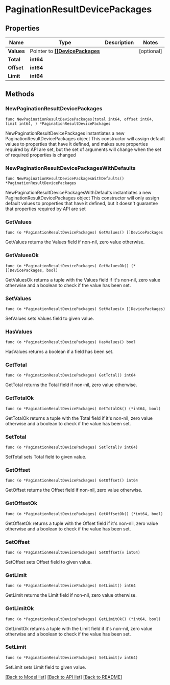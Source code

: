 # PaginationResultDevicePackages

## Properties

Name | Type | Description | Notes
------------ | ------------- | ------------- | -------------
**Values** | Pointer to [**[]DevicePackages**](DevicePackages.md) |  | [optional] 
**Total** | **int64** |  | 
**Offset** | **int64** |  | 
**Limit** | **int64** |  | 

## Methods

### NewPaginationResultDevicePackages

`func NewPaginationResultDevicePackages(total int64, offset int64, limit int64, ) *PaginationResultDevicePackages`

NewPaginationResultDevicePackages instantiates a new PaginationResultDevicePackages object
This constructor will assign default values to properties that have it defined,
and makes sure properties required by API are set, but the set of arguments
will change when the set of required properties is changed

### NewPaginationResultDevicePackagesWithDefaults

`func NewPaginationResultDevicePackagesWithDefaults() *PaginationResultDevicePackages`

NewPaginationResultDevicePackagesWithDefaults instantiates a new PaginationResultDevicePackages object
This constructor will only assign default values to properties that have it defined,
but it doesn't guarantee that properties required by API are set

### GetValues

`func (o *PaginationResultDevicePackages) GetValues() []DevicePackages`

GetValues returns the Values field if non-nil, zero value otherwise.

### GetValuesOk

`func (o *PaginationResultDevicePackages) GetValuesOk() (*[]DevicePackages, bool)`

GetValuesOk returns a tuple with the Values field if it's non-nil, zero value otherwise
and a boolean to check if the value has been set.

### SetValues

`func (o *PaginationResultDevicePackages) SetValues(v []DevicePackages)`

SetValues sets Values field to given value.

### HasValues

`func (o *PaginationResultDevicePackages) HasValues() bool`

HasValues returns a boolean if a field has been set.

### GetTotal

`func (o *PaginationResultDevicePackages) GetTotal() int64`

GetTotal returns the Total field if non-nil, zero value otherwise.

### GetTotalOk

`func (o *PaginationResultDevicePackages) GetTotalOk() (*int64, bool)`

GetTotalOk returns a tuple with the Total field if it's non-nil, zero value otherwise
and a boolean to check if the value has been set.

### SetTotal

`func (o *PaginationResultDevicePackages) SetTotal(v int64)`

SetTotal sets Total field to given value.


### GetOffset

`func (o *PaginationResultDevicePackages) GetOffset() int64`

GetOffset returns the Offset field if non-nil, zero value otherwise.

### GetOffsetOk

`func (o *PaginationResultDevicePackages) GetOffsetOk() (*int64, bool)`

GetOffsetOk returns a tuple with the Offset field if it's non-nil, zero value otherwise
and a boolean to check if the value has been set.

### SetOffset

`func (o *PaginationResultDevicePackages) SetOffset(v int64)`

SetOffset sets Offset field to given value.


### GetLimit

`func (o *PaginationResultDevicePackages) GetLimit() int64`

GetLimit returns the Limit field if non-nil, zero value otherwise.

### GetLimitOk

`func (o *PaginationResultDevicePackages) GetLimitOk() (*int64, bool)`

GetLimitOk returns a tuple with the Limit field if it's non-nil, zero value otherwise
and a boolean to check if the value has been set.

### SetLimit

`func (o *PaginationResultDevicePackages) SetLimit(v int64)`

SetLimit sets Limit field to given value.



[[Back to Model list]](../README.md#documentation-for-models) [[Back to API list]](../README.md#documentation-for-api-endpoints) [[Back to README]](../README.md)


